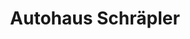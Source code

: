 ---
title: "Autohaus Schräpler"
url: /neustadt-am-ruebenberge/autohaus-schraepler/
shop: Autohaus
---